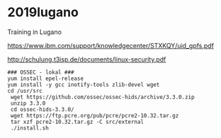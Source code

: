 # 2019lugano
Training in Lugano


https://www.ibm.com/support/knowledgecenter/STXKQY/uid_gpfs.pdf

http://schulung.t3isp.de/documents/linux-security.pdf

```
### OSSEC - lokal ###
yum install epel-release 
yum install -y gcc inotify-tools zlib-devel wget
cd /usr/src 
 wget https://github.com/ossec/ossec-hids/archive/3.3.0.zip
 unzip 3.3.0 
 cd ossec-hids-3.3.0/
 wget https://ftp.pcre.org/pub/pcre/pcre2-10.32.tar.gz
 tar xzf pcre2-10.32.tar.gz -C src/external
 ./install.sh 
 ```

